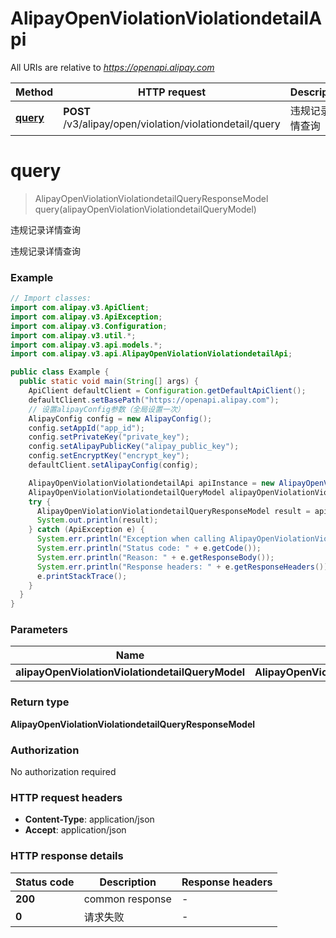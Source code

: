 # AlipayOpenViolationViolationdetailApi

All URIs are relative to *https://openapi.alipay.com*

| Method | HTTP request | Description |
|------------- | ------------- | -------------|
| [**query**](AlipayOpenViolationViolationdetailApi.md#query) | **POST** /v3/alipay/open/violation/violationdetail/query | 违规记录详情查询 |


<a name="query"></a>
# **query**
> AlipayOpenViolationViolationdetailQueryResponseModel query(alipayOpenViolationViolationdetailQueryModel)

违规记录详情查询

违规记录详情查询

### Example
```java
// Import classes:
import com.alipay.v3.ApiClient;
import com.alipay.v3.ApiException;
import com.alipay.v3.Configuration;
import com.alipay.v3.util.*;
import com.alipay.v3.api.models.*;
import com.alipay.v3.api.AlipayOpenViolationViolationdetailApi;

public class Example {
  public static void main(String[] args) {
    ApiClient defaultClient = Configuration.getDefaultApiClient();
    defaultClient.setBasePath("https://openapi.alipay.com");
    // 设置alipayConfig参数（全局设置一次）
    AlipayConfig config = new AlipayConfig();
    config.setAppId("app_id");
    config.setPrivateKey("private_key");
    config.setAlipayPublicKey("alipay_public_key");
    config.setEncryptKey("encrypt_key");
    defaultClient.setAlipayConfig(config);

    AlipayOpenViolationViolationdetailApi apiInstance = new AlipayOpenViolationViolationdetailApi(defaultClient);
    AlipayOpenViolationViolationdetailQueryModel alipayOpenViolationViolationdetailQueryModel = new AlipayOpenViolationViolationdetailQueryModel(); // AlipayOpenViolationViolationdetailQueryModel | 
    try {
      AlipayOpenViolationViolationdetailQueryResponseModel result = apiInstance.query(alipayOpenViolationViolationdetailQueryModel);
      System.out.println(result);
    } catch (ApiException e) {
      System.err.println("Exception when calling AlipayOpenViolationViolationdetailApi#query");
      System.err.println("Status code: " + e.getCode());
      System.err.println("Reason: " + e.getResponseBody());
      System.err.println("Response headers: " + e.getResponseHeaders());
      e.printStackTrace();
    }
  }
}
```

### Parameters

| Name | Type | Description  | Notes |
|------------- | ------------- | ------------- | -------------|
| **alipayOpenViolationViolationdetailQueryModel** | **AlipayOpenViolationViolationdetailQueryModel**|  | [optional] |

### Return type

**AlipayOpenViolationViolationdetailQueryResponseModel**

### Authorization

No authorization required

### HTTP request headers

 - **Content-Type**: application/json
 - **Accept**: application/json

### HTTP response details
| Status code | Description | Response headers |
|-------------|-------------|------------------|
| **200** | common response |  -  |
| **0** | 请求失败 |  -  |

